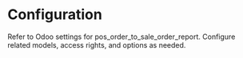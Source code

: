 # Configuration

Refer to Odoo settings for pos_order_to_sale_order_report. Configure related models, access rights, and options as needed.
